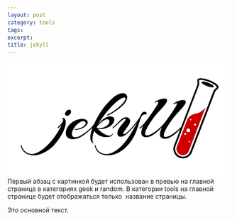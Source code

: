 ```yaml
---
layout: post
category: tools
tags:
excerpt:
title: jekyll
---
```



![](/uploads/versions/4f9bd5334246d33651e846aed812280fbff586ba---x0-0-960-489-960-489x---.png)Первый абзац с картинкой будет использован в превью на главной странице в категориях geek и random. В категории tools на главной странице будет отображаться только &nbsp;название страницы.

Это основной текст.